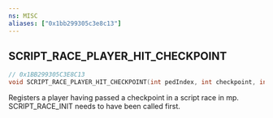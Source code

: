 ```yaml
---
ns: MISC
aliases: ["0x1bb299305c3e8c13"]
---
```

## SCRIPT_RACE_PLAYER_HIT_CHECKPOINT

```c
// 0x1BB299305C3E8C13
void SCRIPT_RACE_PLAYER_HIT_CHECKPOINT(int pedIndex, int checkpoint, int lap, int time);
```

Registers a player having passed a checkpoint in a script race in mp. SCRIPT_RACE_INIT needs to have been called first.

